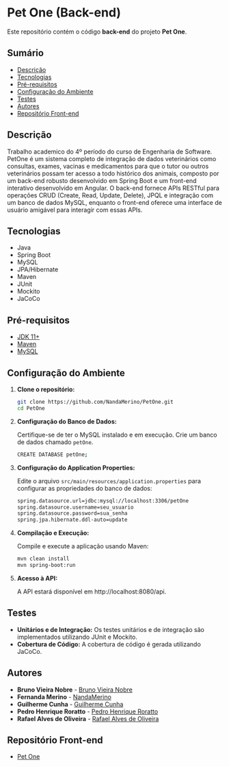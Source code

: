 # Pet One (Back-end)

Este repositório contém o código **back-end** do projeto **Pet One**.

## Sumário

- [Descrição](#descrição)
- [Tecnologias](#tecnologias)
- [Pré-requisitos](#pré-requisitos)
- [Configuração do Ambiente](#configuração-do-ambiente)
- [Testes](#testes)
- [Autores](#autores)
- [Repositório Front-end](#repositório-front-end)

## Descrição

Trabalho academico do 4º período do curso de Engenharia de Software.
PetOne é um sistema completo de integração de dados veterinários como consultas, exames, vacinas e medicamentos para que o tutor ou outros veterinários possam ter acesso a todo histórico dos animais, composto por um back-end robusto desenvolvido em Spring Boot e um front-end interativo desenvolvido em Angular. O back-end fornece APIs RESTful para operações CRUD (Create, Read, Update, Delete), JPQL e integração com um banco de dados MySQL, enquanto o front-end oferece uma interface de usuário amigável para interagir com essas APIs.

## Tecnologias

- Java
- Spring Boot
- MySQL
- JPA/Hibernate
- Maven
- JUnit
- Mockito
- JaCoCo

## Pré-requisitos

- [JDK 11+](https://www.oracle.com/java/technologies/javase-jdk11-downloads.html)
- [Maven](https://maven.apache.org/)
- [MySQL](https://www.mysql.com/)

## Configuração do Ambiente

1. **Clone o repositório:**

   ```sh
   git clone https://github.com/NandaMerino/PetOne.git
   cd PetOne
   ```
   
2. **Configuração do Banco de Dados:**
   
   Certifique-se de ter o MySQL instalado e em execução. Crie um banco de dados chamado `petOne`.
   
   ```sh
   CREATE DATABASE petOne;
   ```

3. **Configuração do Application Properties:**
   
   Edite o arquivo `src/main/resources/application.properties` para configurar as propriedades do banco de dados:
   
   ```sh 
   spring.datasource.url=jdbc:mysql://localhost:3306/petOne
   spring.datasource.username=seu_usuario
   spring.datasource.password=sua_senha
   spring.jpa.hibernate.ddl-auto=update
   ```
4. **Compilação e Execução:**

   Compile e execute a aplicação usando Maven:

   ```sh
   mvn clean install
   mvn spring-boot:run
   ```

5. **Acesso à API:**

   A API estará disponível em http://localhost:8080/api.

## Testes

- **Unitários e de Integração:** Os testes unitários e de integração são implementados utilizando JUnit e Mockito.
- **Cobertura de Código:** A cobertura de código é gerada utilizando JaCoCo.


## Autores

- **Bruno Vieira Nobre** - [Bruno Vieira Nobre](https://github.com/BrunoV7)
- **Fernanda Merino** - [NandaMerino](https://github.com/NandaMerino)
- **Guilherme Cunha** - [Guilherme Cunha](https://github.com/guilhermecunhadacruz)
- **Pedro Henrique Roratto** - [Pedro Henrique Roratto](https://github.com/rorxtto)
- **Rafael Alves de Oliveira** - [Rafael Alves de Oliveira](https://github.com/rafascript)


## Repositório Front-end

- [Pet One](https://github.com/NandaMerino/PetOneFront)
